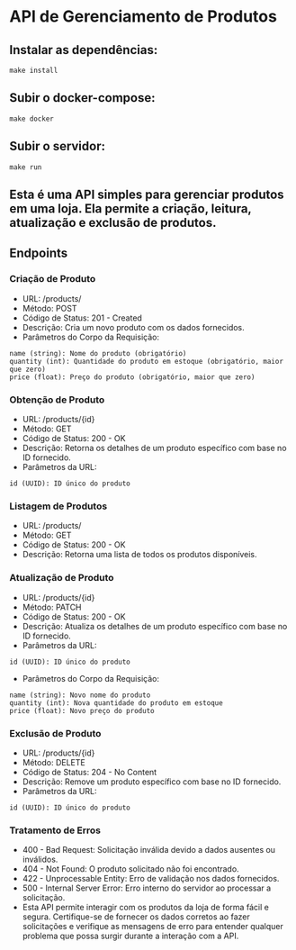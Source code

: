 
# API de Gerenciamento de Produtos
## Instalar as dependências:

```shell
make install
```

## Subir o docker-compose:

```shell
make docker
```

## Subir o servidor:

```shell
make run
```

## Esta é uma API simples para gerenciar produtos em uma loja. Ela permite a criação, leitura, atualização e exclusão de produtos.

## Endpoints
### Criação de Produto
- URL: /products/
- Método: POST
- Código de Status: 201 - Created
- Descrição: Cria um novo produto com os dados fornecidos.
- Parâmetros do Corpo da Requisição:

```shell
name (string): Nome do produto (obrigatório)
quantity (int): Quantidade do produto em estoque (obrigatório, maior que zero)
price (float): Preço do produto (obrigatório, maior que zero)
```

### Obtenção de Produto
- URL: /products/{id}
- Método: GET
- Código de Status: 200 - OK
- Descrição: Retorna os detalhes de um produto específico com base no ID fornecido.
- Parâmetros da URL:

```shell
id (UUID): ID único do produto
```

### Listagem de Produtos
- URL: /products/
- Método: GET
- Código de Status: 200 - OK
- Descrição: Retorna uma lista de todos os produtos disponíveis.

### Atualização de Produto
- URL: /products/{id}
- Método: PATCH
- Código de Status: 200 - OK
- Descrição: Atualiza os detalhes de um produto específico com base no ID fornecido.
- Parâmetros da URL:

```shell
id (UUID): ID único do produto
```

- Parâmetros do Corpo da Requisição:

```shell
name (string): Novo nome do produto
quantity (int): Nova quantidade do produto em estoque
price (float): Novo preço do produto
```

### Exclusão de Produto
- URL: /products/{id}
- Método: DELETE
- Código de Status: 204 - No Content
- Descrição: Remove um produto específico com base no ID fornecido.
- Parâmetros da URL:

```shell
id (UUID): ID único do produto
```

### Tratamento de Erros
- 400 - Bad Request: Solicitação inválida devido a dados ausentes ou inválidos.
- 404 - Not Found: O produto solicitado não foi encontrado.
- 422 - Unprocessable Entity: Erro de validação nos dados fornecidos.
- 500 - Internal Server Error: Erro interno do servidor ao processar a solicitação.
- Esta API permite interagir com os produtos da loja de forma fácil e segura. Certifique-se de fornecer os dados corretos ao fazer solicitações e verifique as mensagens de erro para entender qualquer problema que possa surgir durante a interação com a API.